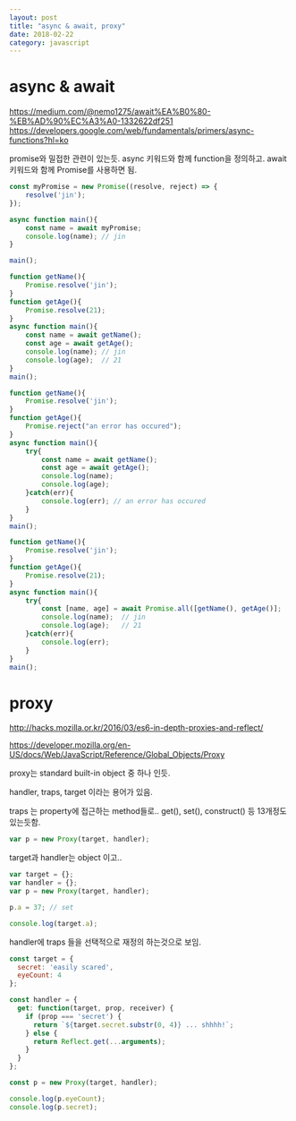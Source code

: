 ```yaml
---
layout: post
title: "async & await, proxy"
date: 2018-02-22
category: javascript
---
```


# async & await

https://medium.com/@nemo1275/await%EA%B0%80-%EB%AD%90%EC%A3%A0-1332622df251  
https://developers.google.com/web/fundamentals/primers/async-functions?hl=ko  

promise와 밀접한 관련이 있는듯. 
async 키워드와 함께 function을 정의하고. 
await 키워드와 함께 Promise를 사용하면 됨. 

```js
const myPromise = new Promise((resolve, reject) => {
    resolve('jin');
});

async function main(){
    const name = await myPromise;
    console.log(name); // jin
}

main();
```


```js
function getName(){
    Promise.resolve('jin');
}
function getAge(){
    Promise.resolve(21);
}
async function main(){
    const name = await getName();
    const age = await getAge();
    console.log(name); // jin
    console.log(age);  // 21
}
main();
```

```js
function getName(){
    Promise.resolve('jin');
}
function getAge(){
    Promise.reject("an error has occured");
}
async function main(){
    try{
        const name = await getName();
        const age = await getAge();
        console.log(name); 
        console.log(age);  
    }catch(err){
        console.log(err); // an error has occured
    }
}
main();
```

```js
function getName(){
    Promise.resolve('jin');
}
function getAge(){
    Promise.resolve(21);
}
async function main(){
    try{
        const [name, age] = await Promise.all([getName(), getAge()];
        console.log(name);  // jin
        console.log(age);   // 21
    }catch(err){
        console.log(err);
    }
}
main();
```


# proxy

http://hacks.mozilla.or.kr/2016/03/es6-in-depth-proxies-and-reflect/

https://developer.mozilla.org/en-US/docs/Web/JavaScript/Reference/Global_Objects/Proxy

proxy는 standard built-in object 중 하나 인듯.

handler, traps, target 이라는 용어가 있음. 

traps 는 property에 접근하는 method들로.. get(), set(), construct() 등 13개정도 있는듯함. 

```js
var p = new Proxy(target, handler);
```

target과 handler는 object 이고.. 

```js
var target = {};
var handler = {};
var p = new Proxy(target, handler);

p.a = 37; // set 

console.log(target.a); 
```

handler에 traps 들을 선택적으로 재정의 하는것으로 보임. 

```js
const target = {
  secret: 'easily scared',
  eyeCount: 4
};

const handler = {
  get: function(target, prop, receiver) {
    if (prop === 'secret') {
      return `${target.secret.substr(0, 4)} ... shhhh!`;
    } else {
      return Reflect.get(...arguments);
    }
  }
};

const p = new Proxy(target, handler);

console.log(p.eyeCount);
console.log(p.secret);
```

